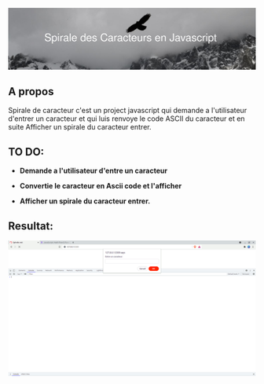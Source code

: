 ![bunner](bunner.png)

## A propos
<p>Spirale de caracteur c'est un project javascript qui demande a l'utilisateur d'entrer un caracteur et qui luis renvoye le code ASCII du caracteur et en suite Afficher un spirale du caracteur entrer.</p>

## TO DO:
 - **Demande a l'utilisateur d'entre un caracteur**

 - **Convertie le caracteur en Ascii code et l'afficher**

 - **Afficher un spirale du caracteur entrer.**

 ## Resultat: 
 ![result](bm.gif)
